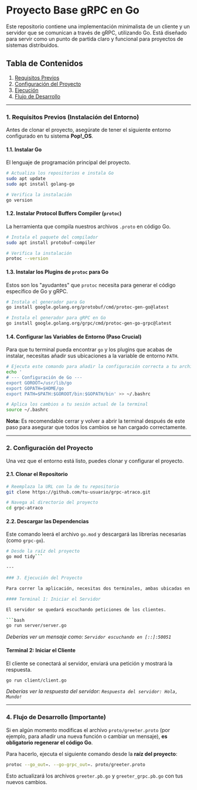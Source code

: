 # Proyecto Base gRPC en Go

Este repositorio contiene una implementación minimalista de un cliente y un servidor que se comunican a través de gRPC, utilizando Go. Está diseñado para servir como un punto de partida claro y funcional para proyectos de sistemas distribuidos.

## Tabla de Contenidos

1. [Requisitos Previos](#1-requisitos-previos-instalación-del-entorno)
2. [Configuración del Proyecto](#2-configuración-del-proyecto)
3. [Ejecución](#3-ejecución-del-proyecto)
4. [Flujo de Desarrollo](#4-flujo-de-desarrollo-importante)

---

### 1. Requisitos Previos (Instalación del Entorno)

Antes de clonar el proyecto, asegúrate de tener el siguiente entorno configurado en tu sistema **Pop!\_OS**.

#### 1.1. Instalar Go

El lenguaje de programación principal del proyecto.

```bash
# Actualiza los repositorios e instala Go
sudo apt update
sudo apt install golang-go

# Verifica la instalación
go version
```

#### 1.2. Instalar Protocol Buffers Compiler (`protoc`)

La herramienta que compila nuestros archivos `.proto` en código Go.

```bash
# Instala el paquete del compilador
sudo apt install protobuf-compiler

# Verifica la instalación
protoc --version
```

#### 1.3. Instalar los Plugins de `protoc` para Go

Estos son los "ayudantes" que `protoc` necesita para generar el código específico de Go y gRPC.

```bash
# Instala el generador para Go
go install google.golang.org/protobuf/cmd/protoc-gen-go@latest

# Instala el generador para gRPC en Go
go install google.golang.org/grpc/cmd/protoc-gen-go-grpc@latest
```

#### 1.4. Configurar las Variables de Entorno (Paso Crucial)

Para que tu terminal pueda encontrar `go` y los plugins que acabas de instalar, necesitas añadir sus ubicaciones a la variable de entorno `PATH`.

```bash
# Ejecuta este comando para añadir la configuración correcta a tu archivo .bashrc
echo '
# --- Configuración de Go ---
export GOROOT=/usr/lib/go
export GOPATH=$HOME/go
export PATH=$PATH:$GOROOT/bin:$GOPATH/bin' >> ~/.bashrc

# Aplica los cambios a tu sesión actual de la terminal
source ~/.bashrc
```

**Nota:** Es recomendable cerrar y volver a abrir la terminal después de este paso para asegurar que todos los cambios se han cargado correctamente.

---

### 2. Configuración del Proyecto

Una vez que el entorno está listo, puedes clonar y configurar el proyecto.

#### 2.1. Clonar el Repositorio

```bash
# Reemplaza la URL con la de tu repositorio
git clone https://github.com/tu-usuario/grpc-atraco.git

# Navega al directorio del proyecto
cd grpc-atraco
```

#### 2.2. Descargar las Dependencias

Este comando leerá el archivo `go.mod` y descargará las librerías necesarias (como `grpc-go`).

````bash
# Desde la raíz del proyecto
go mod tidy```

---

### 3. Ejecución del Proyecto

Para correr la aplicación, necesitas dos terminales, ambas ubicadas en la raíz del proyecto.

#### Terminal 1: Iniciar el Servidor

El servidor se quedará escuchando peticiones de los clientes.

```bash
go run server/server.go
````

_Deberías ver un mensaje como: `Servidor escuchando en [::]:50051`_

#### Terminal 2: Iniciar el Cliente

El cliente se conectará al servidor, enviará una petición y mostrará la respuesta.

```bash
go run client/client.go
```

_Deberías ver la respuesta del servidor: `Respuesta del servidor: Hola, Mundo!`_

---

### 4. Flujo de Desarrollo (Importante)

Si en algún momento modificas el archivo `proto/greeter.proto` (por ejemplo, para añadir una nueva función o cambiar un mensaje), **es obligatorio regenerar el código Go**.

Para hacerlo, ejecuta el siguiente comando desde la **raíz del proyecto**:

```bash
protoc --go_out=. --go-grpc_out=. proto/greeter.proto
```

Esto actualizará los archivos `greeter.pb.go` y `greeter_grpc.pb.go` con tus nuevos cambios.
